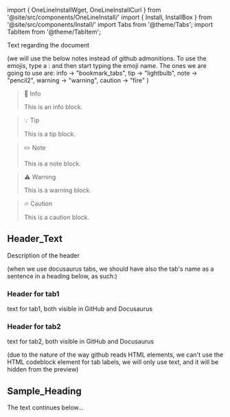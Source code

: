 <!--
title: "title_metadata"
description: "description_metadata"
...
-->



import { OneLineInstallWget, OneLineInstallCurl } from '@site/src/components/OneLineInstall/'
import { Install, InstallBox } from '@site/src/components/Install/'
import Tabs from '@theme/Tabs';
import TabItem from '@theme/TabItem';

Text regarding the document

(we will use the below notes instead of github admonitions. To use the emojis, type a : and then start typing the emoji name. The ones we are going to use are: info -> "bookmark_tabs", tip -> "lightbulb", note -> "pencil2", warning -> "warning", caution -> "fire" )

> 📑 Info
>
> This is an info block.

> 💡 Tip
> 
> This is a tip block.

> ✏️ Note
> 
> This is a note block.

> ⚠️ Warning
> 
> This is a warning block.

> 🔥 Caution
> 
> This is a caution block.


## Header_Text

Description of the header

(when we use docusaurus tabs, we should have also the tab's name as a sentence in a heading below, as such:)

<Tabs>
<TabItem value="tab1" label="tab1">
  
<h3> Header for tab1 </h3>
  
text for tab1, both visible in GitHub and Docusaurus
    
    
</TabItem>
<TabItem value="tab2" label="tab2">
    
<h3> Header for tab2 </h3>
    
text for tab2, both visible in GitHub and Docusaurus

</TabItem>
</Tabs>

(due to the nature of the way github reads HTML elements, we can't use the HTML codeblock element for tab labels, we will only use text, and it will be hidden from the preview)

## Sample_Heading

The text continues below...
